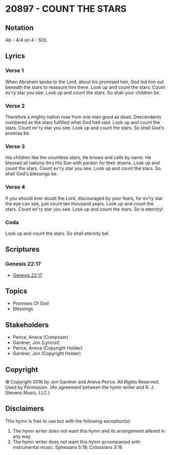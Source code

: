 # 20897 - COUNT THE STARS

## Notation

Ab - 4/4 on 4 - SOL

## Lyrics

### Verse 1

When Abraham spoke to the Lord, about his promised heir, God led him out beneath the stars to reassure him there. Look up and count the stars. Count ev'ry star you see. Look up and count the stars. So shall your children be. 

### Verse 2

Therefore a mighty nation rose from one man good as dead. Descendants numbered as the stars fulfilled what God had said. Look up and count the stars. Count ev'ry star you see. Look up and count the stars. So shall God's promise be.

### Verse 3

His children like the countless stars, He knows and calls by name. He blessed all nations thru His Son with pardon for their shame. Look up and count the stars. Count ev'ry star you see. Look up and count the stars. So shall God's blessings be.

### Verse 4

If you should ever doubt the Lord, discouraged by your fears, for ev'ry star the eye can see, just count ten thousand years. Look up and count the stars. Count ev'ry star you see. Look up and count the stars. So is eternity!

### Coda

Look up and count the stars. So shall eternity be!


## Scriptures

### Genesis 22:17

- [Genesis 22:17](https://www.biblegateway.com/passage/?search=Genesis%2022%3A17)


## Topics

- Promises Of God
- Blessings

## Stakeholders

- Peirce, Aneva (Composer)
- Gardner, Jon (Lyricist)
- Peirce, Aneva (Copyright Holder)
- Gardner, Jon (Copyright Holder)

## Copyright

© Copyright 2016 by Jon Gardner and Aneva Peirce. All Rights Reserved. Used by Permission.
(An agreement between the hymn writer and R. J. Stevens Music, LLC.)

## Disclaimers

This hymn is free to use but with the following exception(s):
1. The hymn writer does not want this hymn and its arrangement altered in any way.
2. The hymn writer does not want this hymn accompanied with instrumental music.
Ephesians 5:19; Colossians 3:16

